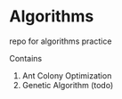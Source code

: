 # Algorithms
repo for algorithms practice

Contains
1. Ant Colony Optimization
2. Genetic Algorithm (todo)
